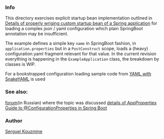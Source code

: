 ### Info

This directory exercises explicit startup bean implementation outlined in 
[Details of properly wriging custom startup bean of a Spring application](https://www.baeldung.com/running-setup-logic-on-startup-in-spring#2-the-initializingbean-interface) for loading a complex json / yaml configuration which plain SpringBoot annotation may be insufficient. 

The example defines a simple key `name` in SpringBoot fashion, in `application.properties` but in a `PostConstruct` scope, loads a (heavy) configuration.yaml fragment relevant for that value. In the current revision everything is happening in the `ExampleApplication` class, the breakdown by classes is WIP.

For a bookstrapped configuration loading sample code from [YAML with SnakeYAML](https://www.baeldung.com/java-snake-yaml) is used

### See also:
  [forum](https://qna.habr.com/q/801303)(in Russian) where the topic was discussed
  [details of AppProperties](https://www.baeldung.com/properties-with-spring)
  [Guide to @ConfigurationProperties in Spring Boot](https://www.baeldung.com/configuration-properties-in-spring-boot) 
### Author
[Serguei Kouzmine](kouzmine_serguei@yahoo.com)
